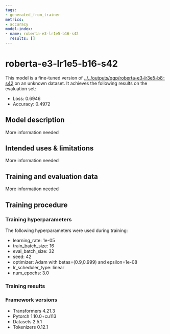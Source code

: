 ```yaml
---
tags:
- generated_from_trainer
metrics:
- accuracy
model-index:
- name: roberta-e3-lr1e5-b16-s42
  results: []
---
```


<!-- This model card has been generated automatically according to the information the Trainer had access to. You
should probably proofread and complete it, then remove this comment. -->

# roberta-e3-lr1e5-b16-s42

This model is a fine-tuned version of [../../outputs/qqp/roberta-e3-lr3e5-b8-s42](https://huggingface.co/../../outputs/qqp/roberta-e3-lr3e5-b8-s42) on an unknown dataset.
It achieves the following results on the evaluation set:
- Loss: 0.6946
- Accuracy: 0.4972

## Model description

More information needed

## Intended uses & limitations

More information needed

## Training and evaluation data

More information needed

## Training procedure

### Training hyperparameters

The following hyperparameters were used during training:
- learning_rate: 1e-05
- train_batch_size: 16
- eval_batch_size: 32
- seed: 42
- optimizer: Adam with betas=(0.9,0.999) and epsilon=1e-08
- lr_scheduler_type: linear
- num_epochs: 3.0

### Training results



### Framework versions

- Transformers 4.21.3
- Pytorch 1.10.0+cu113
- Datasets 2.5.1
- Tokenizers 0.12.1
